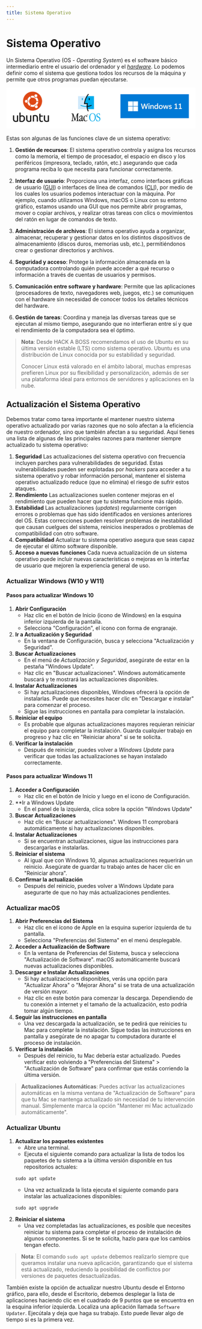 ```yaml
---
title: Sistema Operativo
---
```


# Sistema Operativo

Un Sistema Operativo (OS - _Operating System_) es el software básico intermediario entre el usuario del ordenador y el [_hardware_](https://es.wikipedia.org/wiki/Hardware). Lo podemos definir como el sistema que gestiona todos los recursos de la máquina y permite que otros programas puedan ejecutarse.

![](./resources/sos.png)

Estas son algunas de las funciones clave de un sistema operativo:

1. **Gestión de recursos**: El sistema operativo controla y asigna los recursos como la memoria, el tiempo de procesador, el espacio en disco y los periféricos (impresora, teclado, ratón, etc.) asegurando que cada programa reciba lo que necesita para funcionar correctamente.

2. **Interfaz de usuario**: Proporciona una interfaz, como interfaces gráficas de usuario ([GUI](https://es.wikipedia.org/wiki/Interfaz_gr%C3%A1fica_de_usuario)) o interfaces de línea de comandos ([CLI](https://es.wikipedia.org/wiki/Interfaz_de_l%C3%ADnea_de_comandos)), por medio de los cuales los usuarios podemos interactuar con la máquina. Por ejemplo, cuando utilizamos Windows, macOS o Linux con su entorno gráfico, estamos usando una GUI que nos permite abrir programas, mover o copiar archivos, y realizar otras tareas con clics o movimientos del ratón en lugar de comandos de texto.

3. **Administración de archivos**: El sistema operativo ayuda a organizar, almacenar, recuperar y gestionar datos en los distintos dispositivos de almacenamiento (discos duros, memorias usb, etc.), permitiéndonos crear o gestionar directorios y archivos.

4. **Seguridad y acceso**: Protege la información almacenada en la computadora controlando quién puede acceder a qué recurso o información a través de cuentas de usuarios y permisos.

5. **Comunicación entre software y hardware**: Permite que las aplicaciones (procesadores de texto, navegadores web, juegos, etc.) se comuniquen con el hardware sin necesidad de conocer todos los detalles técnicos del hardware.

6. **Gestión de tareas**: Coordina y maneja las diversas tareas que se ejecutan al mismo tiempo, asegurando que no interfieran entre sí y que el rendimiento de la computadora sea el óptimo.

> **Nota**: Desde HACK A BOSS recomendamos el uso de Ubuntu en su última versión estable (LTS) como sistema operativo. Ubuntu es una distribución de Linux conocida por su estabilidad y seguridad.
>
> Conocer Linux está valorado en el ámbito laboral, muchas empresas prefieren Linux por su flexibilidad y personalización, además de ser una plataforma ideal para entornos de servidores y aplicaciones en la nube.

## Actualización el Sistema Operativo

Debemos tratar como tarea importante el mantener nuestro sistema operativo actualizado por varias razones que no solo afectan a la eficiencia de nuestro ordenador, sino que también afectan a su seguridad. Aquí tienes una lista de algunas de las principales razones para mantener siempre actualizado tu sistema operativo:

1. **Seguridad**
   Las actualizaciones del sistema operativo con frecuencia incluyen parches para vulnerabilidades de seguridad. Estas vulnerabilidades pueden ser explotadas por _hackers_ para acceder a tu sistema operativo y robar información personal, mantener el sistema operativo actualizado reduce (que no elimina) el riesgo de sufrir estos ataques.
2. **Rendimiento**
   Las actualizaciones suelen contener mejoras en el rendimiento que pueden hacer que tu sistema funcione más rápido.
3. **Estabilidad**
   Las actualizaciones (_updates_) regularmente corrigen errores o problemas que has sido identificados en versiones anteriores del OS. Estas correcciones pueden resolver problemas de inestabilidad que causan cuelgues del sistema, reinicios inesperados o problemas de compatibilidad con otro software.
4. **Compatibilidad**
   Actualizar tu sistema operativo asegura que seas capaz de ejecutar el último software
   disponible.
5. **Acceso a nuevas funciones**
   Cada nueva actualización de un sistema operativo puede incluir nuevas características o mejoras en la interfaz de usuario que mejoren la experiencia general de uso.

### Actualizar Windows (W10 y W11)

#### Pasos para actualizar Windows 10

1. **Abrir Configuración**
   - Haz clic en el botón de Inicio (icono de Windows) en la esquina inferior izquierda de la pantalla.
   - Selecciona "Configuración", el icono con forma de engranaje.
2. **Ir a Actualización y Seguridad**
   - En la ventana de Configuración, busca y selecciona "Actualización y Seguridad".
3. **Buscar Actualizaciones**
   - En el menú de _Actualización y Seguridad_, asegúrate de estar en la pestaña "Windows Update".
   - Haz clic en "Buscar actualizaciones". Windows automáticamente buscará y te mostrará las actualizaciones disponibles.
4. **Instalar Actualizaciones**
   - Si hay actualizaciones disponibles, Windows ofrecerá la opción de instalarlas. Puede que necesites hacer clic en "Descargar e instalar" para comenzar el proceso.
   - Sigue las instrucciones en pantalla para completar la instalación.
5. **Reiniciar el equipo**
   - Es probable que algunas actualizaciones mayores requieran reiniciar el equipo para completar la instalación. Guarda cualquier trabajo en progreso y haz clic en "Reiniciar ahora" si se te solicita.
6. **Verificar la instalación**
   - Después de reiniciar, puedes volver a _Windows Update_ para verificar que todas las actualizaciones se hayan instalado correctamente.

#### Pasos para actualizar Windows 11

1. **Acceder a Configuración**
   - Haz clic en el botón de Inicio y luego en el icono de Configuración.
2. \*\*Ir a Windows Update
   - En el panel de la izquierda, clica sobre la opción "Windows Update"
3. **Buscar Actualizaciones**
   - Haz clic en "Buscar actualizaciones". Windows 11 comprobará automáticamente si hay actualizaciones disponibles.
4. **Instalar Actualizaciones**
   - Si se encuentran actualizaciones, sigue las instrucciones para descargarlas e instalarlas.
5. **Reiniciar el sistema**
   - Al igual que con Windows 10, algunas actualizaciones requerirán un reinicio. Asegúrate de guardar tu trabajo antes de hacer clic en "Reiniciar ahora".
6. **Confirmar la actualización**
   - Después del reinicio, puedes volver a Windows Update para asegurarte de que no hay más actualizaciones pendientes.

### Actualizar macOS

1. **Abrir Preferencias del Sistema**
   - Haz clic en el ícono de Apple en la esquina superior izquierda de tu pantalla.
   - Selecciona "Preferencias del Sistema" en el menú desplegable.
2. **Acceder a Actualización de Software**
   - En la ventana de Preferencias del Sistema, busca y selecciona "Actualización de Software". macOS automáticamente buscará nuevas actualizaciones disponibles.
3. **Descargar e Instalar Actualizaciones**
   - Si hay actualizaciones disponibles, verás una opción para "Actualizar Ahora" o "Mejorar Ahora" si se trata de una actualización de versión mayor.
   - Haz clic en este botón para comenzar la descarga. Dependiendo de tu conexión a internet y el tamaño de la actualización, esto podría tomar algún tiempo.
4. **Seguir las instrucciones en pantalla**
   - Una vez descargada la actualización, se te pedirá que reinicies tu Mac para completar la instalación. Sigue todas las instrucciones en pantalla y asegúrate de no apagar tu computadora durante el proceso de instalación.
5. **Verificar la instalación**
   - Después del reinicio, tu Mac debería estar actualizado. Puedes verificar esto volviendo a "Preferencias del Sistema" > "Actualización de Software" para confirmar que estás corriendo la última versión.

> **Actualizaciones Automáticas**: Puedes activar las actualizaciones automáticas en la misma ventana de "Actualización de Software" para que tu Mac se mantenga actualizado sin necesidad de tu intervención manual. Simplemente marca la opción "Mantener mi Mac actualizado automáticamente".

### Actualizar Ubuntu

1. **Actualizar los paquetes existentes**
   - Abre una terminal.
   - Ejecuta el siguiente comando para actualizar la lista de todos los paquetes de tu sistema a la última versión disponible en tus repositorios actuales:
   ```shell
   sudo apt update
   ```
   - Una vez actualizada la lista ejecuta el siguiente comando para instalar las actualizaciones disponibles:
   ```shell
   sudo apt upgrade
   ```
2. **Reiniciar el sistema**
   - Una vez completadas las actualizaciones, es posible que necesites reiniciar tu sistema para completar el proceso de instalación de algunos componentes. Si se te solicita, hazlo para que los cambios tengan efecto.

> **Nota**: El comando `sudo apt update` debemos realizarlo siempre que queramos instalar una nueva aplicación, garantizando que el sistema está actualizado, reduciendo la posibilidad de conflictos por versiones de paquetes desactualizadas.

También existe la opción de actualizar nuestro Ubuntu desde el Entorno gráfico, para ello, desde el Escritorio, debemos desplegar la lista de aplicaciones haciendo clic en el cuadrado de 9 puntos que se encuentra en la esquina inferior izquierda. Localiza una aplicación llamada `Software Updater`. Ejecútala y deja que haga su trabajo. Esto puede llevar algo de tiempo si es la primera vez.
